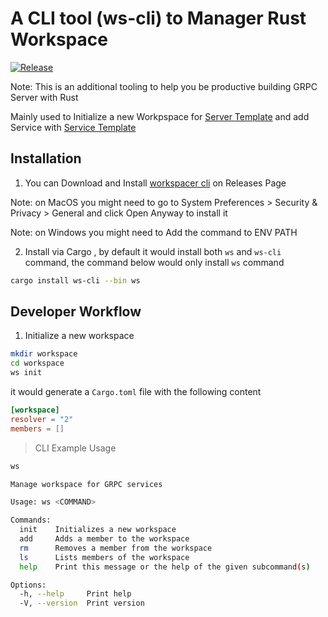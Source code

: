 # A CLI tool (ws-cli) to Manager Rust Workspace

[![Release](https://github.com/codeitlikemiley/ws-cli/actions/workflows/rust_build.yml/badge.svg)](https://github.com/codeitlikemiley/ws-cli/actions/workflows/rust_build.yml)

Note: This is an additional tooling to help you be productive building GRPC Server with Rust

Mainly used to Initialize a new Workpspace for [Server Template](https://github.com/codeitlikemiley/server_template) and add Service with [Service Template](https://github.com/codeitlikemiley/service_template)

## Installation

1. You can Download and Install [workspacer cli](https://github.com/codeitlikemiley/ws-cli/releases) on Releases Page

Note: on MacOS you might need to go to System Preferences > Security & Privacy > General and click Open Anyway to install it

Note: on Windows you might need to Add the command to ENV PATH


2. Install via Cargo , by default it would install both `ws` and `ws-cli` command, the command below would only install `ws` command

```sh
cargo install ws-cli --bin ws
```


## Developer Workflow

1. Initialize a new workspace

```sh
mkdir workspace
cd workspace
ws init
```

it would generate a `Cargo.toml` file with the following content

```toml
[workspace]
resolver = "2"
members = []
```

> CLI Example Usage

```sh
ws

Manage workspace for GRPC services

Usage: ws <COMMAND>

Commands:
  init    Initializes a new workspace
  add     Adds a member to the workspace
  rm      Removes a member from the workspace
  ls      Lists members of the workspace
  help    Print this message or the help of the given subcommand(s)

Options:
  -h, --help     Print help
  -V, --version  Print version
```
